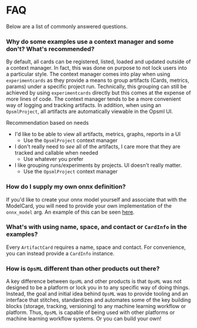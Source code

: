 # FAQ

Below are a list of commonly answered questions.


### Why do some examples use a context manager and some don't? What's recommended?

By default, all cards can be registered, listed, loaded and updated outside of a context manager. In fact, this was done on purpose to not lock users into a particular style. The context manager comes into play when using `experimentcards` as they provide a means to group artifacts (Cards, metrics, params) under a specific project run. Technically, this grouping can still be achieved by using `experimentcards` directly but this comes at the expense of more lines of code. The context manager tends to be a more convenient way of logging and tracking artifacts. In addition, when using an `OpsmlProject`, all artifacts are automatically viewable in the Opsml UI.

Recommendation based on needs

- I'd like to be able to view all artifacts, metrics, graphs, reports in a UI
    * Use the `OpsmlProject` context manager
- I don't really need to *see* all of the artifacts, I care more that they are tracked and callable when needed
    * Use whatever you prefer
- I like grouping runs/experiments by projects. UI doesn't really matter.
    * Use the `OpsmlProject` context manager

### How do I supply my own onnx definition?

If you'd like to create your onnx model yourself and associate that with the ModelCard, you will need to provide your own implementation of the `onnx_model` arg. An example of this can be seen [here](../interfaces/model/extras.md#onnxmodel).

### What's with using name, space, and contact or `CardInfo` in the examples?

Every `ArtifactCard` requires a name, space and contact. For convenience, you can instead provide a `CardInfo` instance.

### How is `OpsML` different than other products out there?

A key difference between `OpsML` and other products is that `OpsML` was not designed to be a platform or lock you in to any specific way of doing things. Instead, the goal and initial idea behind `OpsML` was to provide tooling and an interface that stitches, standardizes and automates some of the key building blocks (storage, tracking, versioning) to any machine learning workflow or platform. Thus, `OpsML` is capable of being used with other platforms or machine learning workflow systems. Or you can build your own!